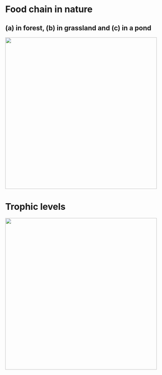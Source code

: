 # Food chain in nature
## (a) in forest, (b) in grassland and (c) in a pond
<img width="480" src="https://user-images.githubusercontent.com/20998959/153604191-8e4c51b8-8580-4586-be95-97faa39bb6f3.png">

# Trophic levels
<img width="480" src="https://user-images.githubusercontent.com/20998959/153604815-ca0b77d3-2ee7-4a4e-bcc9-fc8f1f8966c2.png">


